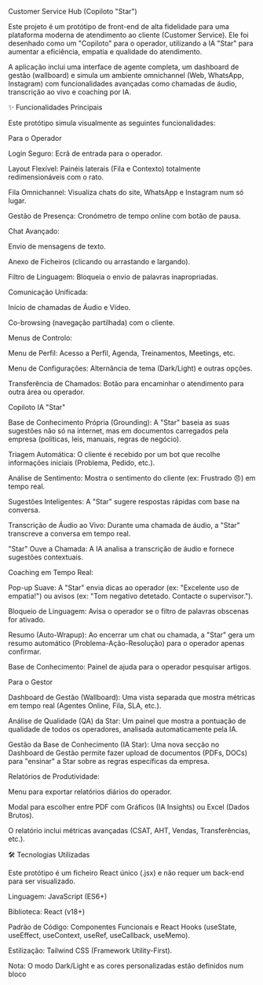 Customer Service Hub (Copiloto "Star")

Este projeto é um protótipo de front-end de alta fidelidade para uma plataforma moderna de atendimento ao cliente (Customer Service). Ele foi desenhado como um "Copiloto" para o operador, utilizando a IA "Star" para aumentar a eficiência, empatia e qualidade do atendimento.

A aplicação inclui uma interface de agente completa, um dashboard de gestão (wallboard) e simula um ambiente omnichannel (Web, WhatsApp, Instagram) com funcionalidades avançadas como chamadas de áudio, transcrição ao vivo e coaching por IA.

✨ Funcionalidades Principais

Este protótipo simula visualmente as seguintes funcionalidades:

Para o Operador

Login Seguro: Ecrã de entrada para o operador.

Layout Flexível: Painéis laterais (Fila e Contexto) totalmente redimensionáveis com o rato.

Fila Omnichannel: Visualiza chats do site, WhatsApp e Instagram num só lugar.

Gestão de Presença: Cronómetro de tempo online com botão de pausa.

Chat Avançado:

Envio de mensagens de texto.

Anexo de Ficheiros (clicando ou arrastando e largando).

Filtro de Linguagem: Bloqueia o envio de palavras inapropriadas.

Comunicação Unificada:

Início de chamadas de Áudio e Vídeo.

Co-browsing (navegação partilhada) com o cliente.

Menus de Controlo:

Menu de Perfil: Acesso a Perfil, Agenda, Treinamentos, Meetings, etc.

Menu de Configurações: Alternância de tema (Dark/Light) e outras opções.

Transferência de Chamados: Botão para encaminhar o atendimento para outra área ou operador.

Copiloto IA "Star"

Base de Conhecimento Própria (Grounding): A "Star" baseia as suas sugestões não só na internet, mas em documentos carregados pela empresa (políticas, leis, manuais, regras de negócio).

Triagem Automática: O cliente é recebido por um bot que recolhe informações iniciais (Problema, Pedido, etc.).

Análise de Sentimento: Mostra o sentimento do cliente (ex: Frustrado 😠) em tempo real.

Sugestões Inteligentes: A "Star" sugere respostas rápidas com base na conversa.

Transcrição de Áudio ao Vivo: Durante uma chamada de áudio, a "Star" transcreve a conversa em tempo real.

"Star" Ouve a Chamada: A IA analisa a transcrição de áudio e fornece sugestões contextuais.

Coaching em Tempo Real:

Pop-up Suave: A "Star" envia dicas ao operador (ex: "Excelente uso de empatia!") ou avisos (ex: "Tom negativo detetado. Contacte o supervisor.").

Bloqueio de Linguagem: Avisa o operador se o filtro de palavras obscenas for ativado.

Resumo (Auto-Wrapup): Ao encerrar um chat ou chamada, a "Star" gera um resumo automático (Problema-Ação-Resolução) para o operador apenas confirmar.

Base de Conhecimento: Painel de ajuda para o operador pesquisar artigos.

Para o Gestor

Dashboard de Gestão (Wallboard): Uma vista separada que mostra métricas em tempo real (Agentes Online, Fila, SLA, etc.).

Análise de Qualidade (QA) da Star: Um painel que mostra a pontuação de qualidade de todos os operadores, analisada automaticamente pela IA.

Gestão da Base de Conhecimento (IA Star): Uma nova secção no Dashboard de Gestão permite fazer upload de documentos (PDFs, DOCs) para "ensinar" a Star sobre as regras específicas da empresa.

Relatórios de Produtividade:

Menu para exportar relatórios diários do operador.

Modal para escolher entre PDF com Gráficos (IA Insights) ou Excel (Dados Brutos).

O relatório inclui métricas avançadas (CSAT, AHT, Vendas, Transferências, etc.).

🛠️ Tecnologias Utilizadas

Este protótipo é um ficheiro React único (.jsx) e não requer um back-end para ser visualizado.

Linguagem: JavaScript (ES6+)

Biblioteca: React (v18+)

Padrão de Código: Componentes Funcionais e React Hooks (useState, useEffect, useContext, useRef, useCallback, useMemo).

Estilização: Tailwind CSS (Framework Utility-First).

Nota: O modo Dark/Light e as cores personalizadas estão definidos num bloco <style> dentro do ficheiro para portabilidade.

Ícones: SVGs Inline (embutidos diretamente no JSX para performance).

Sintaxe: JSX.
